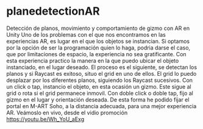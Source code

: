 # planedetectionAR
Detección de planos, movimiento y comportamiento de gizmo con AR en Unity
Uno de los problemas con el que nos encontramos en las experiencias AR, es lugar en el que los objetos se instancian.
Si optamos por la opción de ser la programación quien lo haga, podria darse el caso, que por limitaciones de espacio, la experiencia no sea gratificante.
Con esta experiencia practico la manera en la que puedo ubicar el objeto instanciado, en el lugar deseado.
El proceso es el siguiente, se detectan los planos y si Raycast es exitoso, situo el grid en uno de ellos.
El grid lo puedo desplazar por los diferentes planos, siguiendo los Raycast sucesivos.
Con un click o tap, instancio el objeto, en esta ocasión un gizmo. Este sigue al grid o rota si el grid permanece inmovil.
Con doble click o doble tap, fijo al gizmo en el lugar y orientación deseada.
De esta forma he podido fijar el portal en M-ART Soho, a la distancia adecuada, para una mejor experiencia AR.
Veámoslo en vivo, desde el vidio promoción <a href="https://youtu.be/Wh_YoU_aExg" target="_blank"> https://youtu.be/Wh_YoU_aExg</a>

